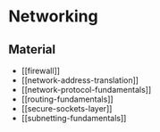 # Networking

## Material

- [[firewall]]
- [[network-address-translation]]
- [[network-protocol-fundamentals]]
- [[routing-fundamentals]]
- [[secure-sockets-layer]]
- [[subnetting-fundamentals]]
